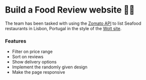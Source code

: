 # Build a Food Review website 🌮🥑

The team has been tasked with using the [Zomato API](https://developers.zomato.com/) to list Seafood restaurants in Lisbon, Portugal in the style of the [Wolt site](https://wolt.com/sv).


### Features

* Filter on price range
* Sort on reviews
* Show delivery options
* Implement the randomly given design
* Make the page responsive
